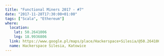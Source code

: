 ```yaml
---
title: "Functional Miners 2017 - #7"
date: "2017-11-28T17:30:00+01:00"
tags: ["Scala", "Ethereum"]
where:
  location:
    lat: 50.2641006
    lng: 18.9936806
  link: https://www.google.pl/maps/place/Hackerspace+Silesia/@50.2641006,18.9936806,17z/data=!3m1!4b1!4m5!3m4!1s0x4716ce1320bf55f9:0xb1ae316b317ecc2f!8m2!3d50.2641006!4d18.9958693
  name: Hackerspace Silesia, Katowice
---
```


<section>
  <person-profile
    avatar="lech_glowiak.jpg"
    name="Lech Glowiak"
    bio="Running family man, <strong>Scala</strong> developer at <em>Scalac</em>."
    title="Boilerplate Free<sup>2</sup> Algebras with Freestyle"
    abstract="Programming with Free monads introduces a lot of boilerplate and accidental complexity when it comes to our designed type system. I will show you how to tame this problem with use of Freestyle (<a href='http://frees.io' target='_blank' rel='nofollow'>frees.io</a>) in <em>Scala</em>."
    social='{ "twitter": "https://twitter.com/LechGlowiak", "linkedin": "https://www.linkedin.com/in/lechglowiak/" }'>
   </person-profile>
</section>

<section>
  <person-profile
    avatar="tomasz_waszczyk.jpg"
    name="Tomasz Waszczyk (<em>Panta Rhei</em>)"
    bio="Computer Science by training and programmer - currently working with <em>public transport</em> and <em>fintech</em>."
    title="Ethereum"
    abstract="Introduction to the Ethereum - what is it, where it lies when it comes to cryptocurrency market and how it differs from typical solutions in that space, and most importantly how it leverages <strong>blockchain</strong>. Everything sprinkled by my personal opinions and experiences."
    social='{ "twitter": "https://twitter.com/pantarheipl", "linkedin": "https://www.linkedin.com/in/tomaszwaszczyk/" }'>
   </person-profile>
</section>
